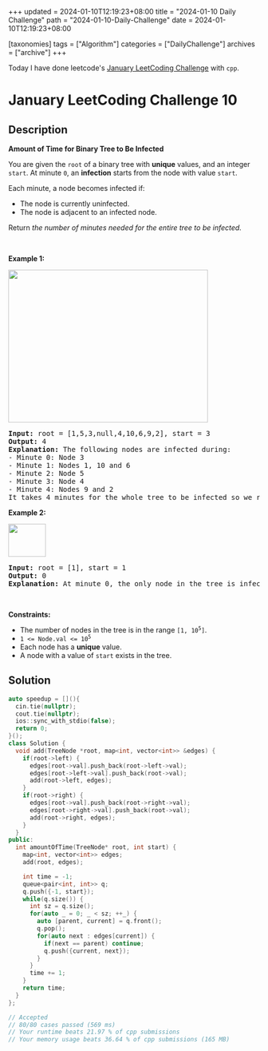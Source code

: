 +++
updated = 2024-01-10T12:19:23+08:00
title = "2024-01-10 Daily Challenge"
path = "2024-01-10-Daily-Challenge"
date = 2024-01-10T12:19:23+08:00

[taxonomies]
tags = ["Algorithm"]
categories = ["DailyChallenge"]
archives = ["archive"]
+++

Today I have done leetcode's [January LeetCoding Challenge](https://leetcode.com/problems/amount-of-time-for-binary-tree-to-be-infected/) with `cpp`.

<!-- more -->

# January LeetCoding Challenge 10

## Description

**Amount of Time for Binary Tree to Be Infected**

<p>You are given the <code>root</code> of a binary tree with <strong>unique</strong> values, and an integer <code>start</code>. At minute <code>0</code>, an <strong>infection</strong> starts from the node with value <code>start</code>.</p>

<p>Each minute, a node becomes infected if:</p>

<ul>
	<li>The node is currently uninfected.</li>
	<li>The node is adjacent to an infected node.</li>
</ul>

<p>Return <em>the number of minutes needed for the entire tree to be infected.</em></p>

<p>&nbsp;</p>
<p><strong class="example">Example 1:</strong></p>
<img alt="" src="https://assets.leetcode.com/uploads/2022/06/25/image-20220625231744-1.png" style="width: 400px; height: 306px;" />
<pre>
<strong>Input:</strong> root = [1,5,3,null,4,10,6,9,2], start = 3
<strong>Output:</strong> 4
<strong>Explanation:</strong> The following nodes are infected during:
- Minute 0: Node 3
- Minute 1: Nodes 1, 10 and 6
- Minute 2: Node 5
- Minute 3: Node 4
- Minute 4: Nodes 9 and 2
It takes 4 minutes for the whole tree to be infected so we return 4.
</pre>

<p><strong class="example">Example 2:</strong></p>
<img alt="" src="https://assets.leetcode.com/uploads/2022/06/25/image-20220625231812-2.png" style="width: 75px; height: 66px;" />
<pre>
<strong>Input:</strong> root = [1], start = 1
<strong>Output:</strong> 0
<strong>Explanation:</strong> At minute 0, the only node in the tree is infected so we return 0.
</pre>

<p>&nbsp;</p>
<p><strong>Constraints:</strong></p>

<ul>
	<li>The number of nodes in the tree is in the range <code>[1, 10<sup>5</sup>]</code>.</li>
	<li><code>1 &lt;= Node.val &lt;= 10<sup>5</sup></code></li>
	<li>Each node has a <strong>unique</strong> value.</li>
	<li>A node with a value of <code>start</code> exists in the tree.</li>
</ul>


## Solution

``` cpp
auto speedup = [](){
  cin.tie(nullptr);
  cout.tie(nullptr);
  ios::sync_with_stdio(false);
  return 0;
}();
class Solution {
  void add(TreeNode *root, map<int, vector<int>> &edges) {
    if(root->left) {
      edges[root->val].push_back(root->left->val);
      edges[root->left->val].push_back(root->val);
      add(root->left, edges);
    }
    if(root->right) {
      edges[root->val].push_back(root->right->val);
      edges[root->right->val].push_back(root->val);
      add(root->right, edges);
    }
  }
public:
  int amountOfTime(TreeNode* root, int start) {
    map<int, vector<int>> edges;
    add(root, edges);

    int time = -1;
    queue<pair<int, int>> q;
    q.push({-1, start});
    while(q.size()) {
      int sz = q.size();
      for(auto _ = 0; _ < sz; ++_) {
        auto [parent, current] = q.front();
        q.pop();
        for(auto next : edges[current]) {
          if(next == parent) continue;
          q.push({current, next});
        }
      }
      time += 1;
    }
    return time;
  }
};

// Accepted
// 80/80 cases passed (569 ms)
// Your runtime beats 21.97 % of cpp submissions
// Your memory usage beats 36.64 % of cpp submissions (165 MB)
```
